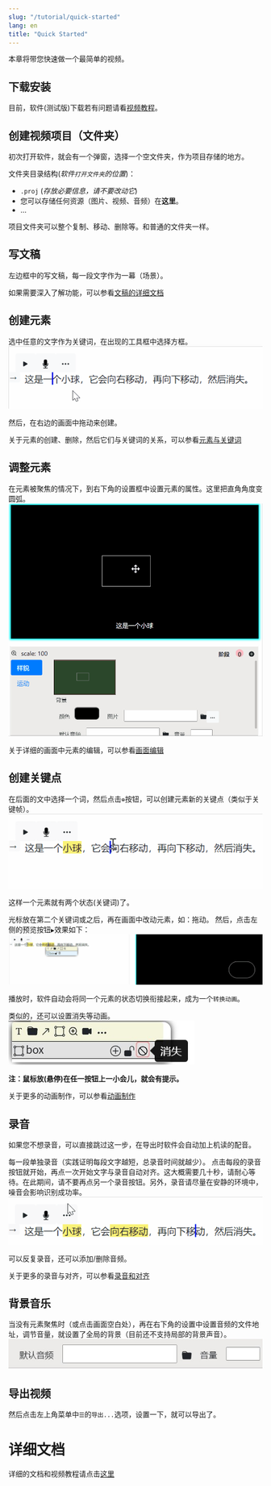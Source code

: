 ```yaml
---
slug: "/tutorial/quick-started"
lang: en
title: "Quick Started"
---
```


本章将带您快速做一个最简单的视频。

## 下载安装
目前，软件(测试版)下载若有问题请看[视频教程](https://www.bilibili.com/video/BV1aa411F7Y2?p=2&share_source=copy_web)。

## 创建视频项目（文件夹）
初次打开软件，就会有一个弹窗，选择一个空文件夹，作为项目存储的地方。

文件夹目录结构(*软件`打开文件夹`的位置*)：
- `.proj` (*存放必要信息，请不要改动它*)
- 您可以存储任何资源（图片、视频、音频）在**这里**。
- ...

项目文件夹可以整个复制、移动、删除等。和普通的文件夹一样。

## 写文稿
左边框中的写文稿，每一段文字作为一幕（场景）。

如果需要深入了解功能，可以参看[文稿的详细文档](/tutorial/write-narration)


## 创建元素
选中任意的文字作为关键词，在出现的工具框中选择方框。
![](../images/createBox.gif)

然后，在右边的画面中拖动来创建。
<!-- ![](../images/dragTocreateBox.gif) -->

关于元素的创建、删除，然后它们与关键词的关系，可以参看[元素与关键词](/tutorial/elements-keyword)

## 调整元素
在元素被聚焦的情况下，到右下角的设置框中设置元素的属性。这里把直角角度变圆弧。
![](../images/setBox.gif)

关于详细的画面中元素的编辑，可以参看[画面编辑](/tutorial/monitor-edit)

## 创建关键点
在后面的文中选择一个词，然后点击`⊕`按钮，可以创建元素新的关键点（类似于关键帧）。
![](../images/createKeypoint.gif)

这样一个元素就有两个状态(关键词)了。

光标放在第二个关键词或之后，再在画面中改动元素，如：拖动。
然后，点击左侧的预览按钮`▶`效果如下：
![](../images/animate.gif)

播放时，软件自动会将同一个元素的状态切换衔接起来，成为一个`转换动画`。

类似的，还可以设置消失等动画。
![](../images/disappearButtonWithHint.jpg)

**注：鼠标放(悬停)在任一按钮上一小会儿，就会有提示。**


关于更多的动画制作，可以参看[动画制作](/tutorial/make-animation)

## 录音
如果您不想录音，可以直接跳过这一步，在导出时软件会自动加上机读的配音。

每一段单独录音（实践证明每段文字越短，总录音时间就越少）。
点击每段的录音按钮就开始，再点一次开始文字与录音自动对齐。这大概需要几十秒，请耐心等待。在此期间，请不要再点另一个录音按钮。另外，录音请尽量在安静的环境中，噪音会影响识别成功率。
![](../images/recordAndAlign.gif)

可以反复录音，还可以添加/删除音频。

关于更多的录音与对齐，可以参看[录音和对齐](/tutorial/record-and-align)

## 背景音乐
当没有元素聚焦时（或点击画面空白处），再在右下角的设置中设置音频的文件地址，调节音量，就设置了全局的背景（目前还不支持局部的背景声音）。
![](../images/bgmSetting.jpg)


## 导出视频
然后点击左上角菜单中`☰`的`导出...`选项，设置一下，就可以导出了。


# 详细文档
详细的文档和视频教程请点击[这里](/tutorial/document-list)


